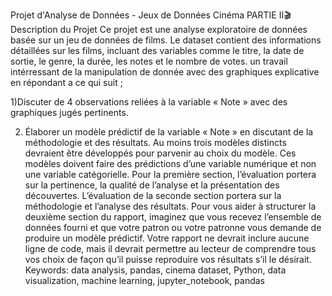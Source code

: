 
Projet d'Analyse de Données - Jeux de Données Cinéma PARTIE II🎬
Description du Projet
Ce projet est une analyse exploratoire de données basée sur un jeu de données de films. 
Le dataset contient des informations détaillées sur les films, incluant des variables comme le titre, 
la date de sortie, le genre, la durée, les notes et le nombre de votes.
un travail intérressant de la manipulation de donnée avec des graphiques explicative 
en répondant a ce qui suit ;                                                                                        


1)Discuter de 4 observations reliées à la variable « Note » avec des graphiques jugés pertinents.

2) Élaborer un modèle prédictif de la variable « Note » en discutant de la méthodologie et des résultats. 
Au moins trois modèles distincts devraient être développés pour parvenir au choix du modèle.
Ces modèles doivent faire des prédictions d’une variable numérique et non une variable catégorielle.
Pour la première section, l’évaluation portera sur la pertinence, la qualité de l’analyse et la présentation des découvertes.
L’évaluation de la seconde section portera sur la méthodologie et l’analyse des résultats. Pour vous aider à structurer la deuxième section du rapport,
imaginez que vous recevez l’ensemble de données fourni et que votre patron ou votre patronne vous demande de produire un modèle prédictif. 
Votre rapport ne devrait inclure aucune ligne de code, mais il devrait permettre au lecteur de comprendre
tous vos choix de façon qu’il puisse reproduire vos résultats s’il le désirait.
Keywords: data analysis, pandas, cinema dataset, Python, data visualization, machine learning, jupyter_notebook, pandas
